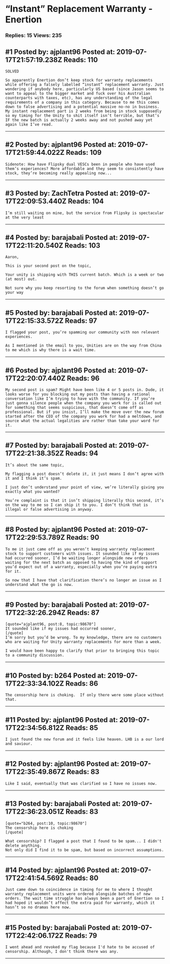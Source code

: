 # “Instant” Replacement Warranty - Enertion

### Replies: 15 Views: 235

## \#1 Posted by: ajplant96 Posted at: 2019-07-17T21:57:19.238Z Reads: 110

```
SOLVED

So apparently Enertion don’t keep stock for warranty replacements while offering a falsely labelled “instant” replacement warranty. Just wondering if anybody here, particularly US based (since Jason seems to want to appeal to the bigger market and fuck over his Australian counterparts with taxes, etc), has any understanding of the legal requirements of a company in this category. Because to me this comes down to false advertising and a potential massive no-no in business. My instant replacement part is 2 weeks from being in stock supposedly so my timing for the Unity to shit itself isn’t terrible, but that’s IF the new batch is actually 2 weeks away and not pushed away yet again like I’ve read.
```

---
## \#2 Posted by: ajplant96 Posted at: 2019-07-17T21:59:44.022Z Reads: 109

```
Sidenote: How have Flipsky dual VESCs been in people who have used them’s experiences? More affordable and they seem to consistently have stock, they’re becoming really appealing now...
```

---
## \#3 Posted by: ZachTetra Posted at: 2019-07-17T22:09:53.440Z Reads: 104

```
I’m still waiting on mine, but the service from Flipsky is spectacular at the very least
```

---
## \#4 Posted by: barajabali Posted at: 2019-07-17T22:11:20.540Z Reads: 103

```
Aaron,

This is your second post on the topic,

Your unity is shipping with THIS current batch. Which is a week or two (at most) out.

Not sure why you keep resorting to the forum when something doesn’t go your way
```

---
## \#5 Posted by: barajabali Posted at: 2019-07-17T22:15:33.572Z Reads: 97

```
I flagged your post, you’re spamming our community with non relevant experiences. 

As I mentioned in the email to you, Unities are on the way from China to me which is why there is a wait time.
```

---
## \#6 Posted by: ajplant96 Posted at: 2019-07-17T22:20:07.440Z Reads: 96

```
My second post is spam? Might have been like 4 or 5 posts in. Dude, it looks worse for you blocking out my posts than having a rational conversation like I’m trying to have with the community. If you’re just gonna silence people when the company you work for is called out for something that seems suspicious, that doesn’t come off as professional. But if you insist, I’ll make the move over the new forum started after the CEO of the company you work for had a meltdown, and source what the actual legalities are rather than take your word for it.
```

---
## \#7 Posted by: barajabali Posted at: 2019-07-17T22:21:38.352Z Reads: 94

```
It’s about the same topic, 

My flagging a post doesn’t delete it, it just means I don’t agree with it and I think it’s spam. 

I just don’t understand your point of view, we’re literally giving you exactly what you wanted?

You’re complaint is that it isn’t shipping literally this second, it’s on the way to me so I can ship it to you. I don’t think that is illegal or false advertising in anyway.
```

---
## \#8 Posted by: ajplant96 Posted at: 2019-07-17T22:29:53.789Z Reads: 90

```
To me it just came off as you weren’t keeping warranty replacement stock to support customers with issues. It sounded like if my issues had occurred sooner, I’d be waiting longer alongside new orders waiting for the next batch as opposed to having the kind of support you’d expect out of a warranty, especially when you’re paying extra for it.

So now that I have that clarification there’s no longer an issue as I understand what the go is now.
```

---
## \#9 Posted by: barajabali Posted at: 2019-07-17T22:32:26.294Z Reads: 87

```
[quote="ajplant96, post:8, topic:98670"]
It sounded like if my issues had occurred sooner,
[/quote]
I’m sorry but you’d be wrong. To my knowledge, there are no customers who are waiting for Unity warranty replacements for more than a week. 

I would have been happy to clarify that prior to bringing this topic to a community discussion.
```

---
## \#10 Posted by: b264 Posted at: 2019-07-17T22:33:34.102Z Reads: 86

```
The censorship here is choking.  If only there were some place without that.
```

---
## \#11 Posted by: ajplant96 Posted at: 2019-07-17T22:34:56.812Z Reads: 85

```
I just found the new forum and it feels like heaven. LHB is a our lord and saviour.
```

---
## \#12 Posted by: ajplant96 Posted at: 2019-07-17T22:35:49.867Z Reads: 83

```
Like I said, eventually that was clarified so I have no issues now.
```

---
## \#13 Posted by: barajabali Posted at: 2019-07-17T22:36:23.051Z Reads: 83

```
[quote="b264, post:10, topic:98670"]
The censorship here is choking
[/quote]

What censorship? I flagged a post that I found to be spam... I didn't delete anything.
Not only did I find it to be spam, but based on incorrect assumptions.
```

---
## \#14 Posted by: ajplant96 Posted at: 2019-07-17T22:41:54.569Z Reads: 80

```
Just came down to coincidence in timing for me to where I thought warranty replacement units were ordered alongside batches of new orders. The wait time struggle has always been a part of Enertion so I had hoped it wouldn’t affect the extra paid for warranty, which it hasn’t so no dramas here now.
```

---
## \#15 Posted by: barajabali Posted at: 2019-07-17T22:42:06.172Z Reads: 79

```
I went ahead and revoked my flag because I'd hate to be accused of censorship. Although, I don't think there was any.
```

---

